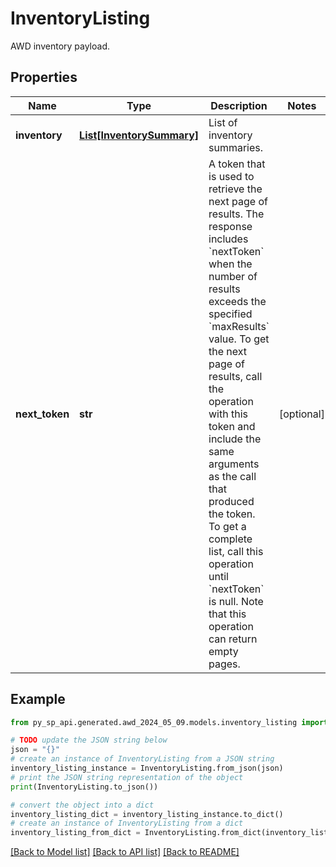 # InventoryListing

AWD inventory payload.

## Properties

Name | Type | Description | Notes
------------ | ------------- | ------------- | -------------
**inventory** | [**List[InventorySummary]**](InventorySummary.md) | List of inventory summaries. | 
**next_token** | **str** | A token that is used to retrieve the next page of results. The response includes &#x60;nextToken&#x60; when the number of results exceeds the specified &#x60;maxResults&#x60; value. To get the next page of results, call the operation with this token and include the same arguments as the call that produced the token. To get a complete list, call this operation until &#x60;nextToken&#x60; is null. Note that this operation can return empty pages. | [optional] 

## Example

```python
from py_sp_api.generated.awd_2024_05_09.models.inventory_listing import InventoryListing

# TODO update the JSON string below
json = "{}"
# create an instance of InventoryListing from a JSON string
inventory_listing_instance = InventoryListing.from_json(json)
# print the JSON string representation of the object
print(InventoryListing.to_json())

# convert the object into a dict
inventory_listing_dict = inventory_listing_instance.to_dict()
# create an instance of InventoryListing from a dict
inventory_listing_from_dict = InventoryListing.from_dict(inventory_listing_dict)
```
[[Back to Model list]](../README.md#documentation-for-models) [[Back to API list]](../README.md#documentation-for-api-endpoints) [[Back to README]](../README.md)


